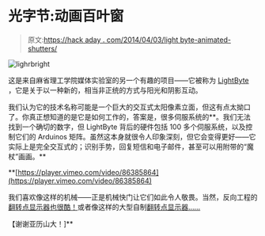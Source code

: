 # 光字节:动画百叶窗

> 原文:[https://hack aday . com/2014/04/03/light byte-animated-shutters/](https://hackaday.com/2014/04/03/lightbyte-animated-shutters/)

![lighrbright](../Images/76829087ace9ecd29c3e4e585279c73d.png)

这是来自麻省理工学院媒体实验室的另一个有趣的项目——它被称为 [LightByte](http://augmentingnature.com/) ，它是关于以一种新的，相当非正统的方式与阳光和阴影互动。

我们认为它的技术名称可能是一个巨大的交互式太阳像素立面，但这有点太拗口了。你真正想知道的是它是如何工作的，答案是，很多伺服系统的**。我们无法找到一个确切的数字，但 LightByte 背后的硬件包括 100 多个伺服系统，以及控制它们的 Arduinos 矩阵。虽然这本身就很令人印象深刻，但它会变得更好——它实际上是完全交互式的；识别手势，回复短信和电子邮件，甚至可以用附带的“魔杖”画画。**

**[https://player.vimeo.com/video/86385864](https://player.vimeo.com/video/86385864)

我们喜欢像这样的机械——正是机械快门让它们如此令人敬畏。当然，反向工程的[翻转点显示器也很酷！](http://hackaday.com/2013/11/04/hacking-a-flip-dot-display/)或者像这样的大型自制[翻转点显示器……](http://hackaday.com/2012/07/19/flip-dot-display-is-an-advertising-experience-we-can-get-behind/)

【谢谢亚历山大！]**